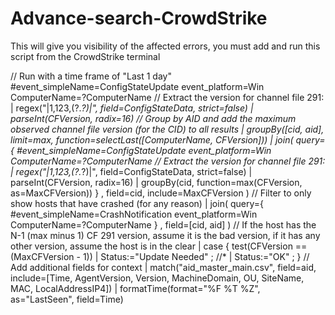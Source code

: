 # Advance-search-CrowdStrike
This will give you visibility of the affected errors, you must add and run this script from the CrowdStrike terminal

// Run with a time frame of "Last 1 day"
#event_simpleName=ConfigStateUpdate event_platform=Win ComputerName=?ComputerName
// Extract the version for channel file 291:
| regex("\|1,123,(?<CFVersion>.*?)\|", field=ConfigStateData, strict=false)
| parseInt(CFVersion, radix=16)
// Group by AID and add the maximum observed channel file version (for the CID) to all results
| groupBy([cid, aid], limit=max, function=selectLast([ComputerName, CFVersion]))
| join(
    query={
        #event_simpleName=ConfigStateUpdate event_platform=Win ComputerName=?ComputerName
        // Extract the version for channel file 291:
        | regex("\|1,123,(?<CFVersion>.*?)\|", field=ConfigStateData, strict=false)
        | parseInt(CFVersion, radix=16)
        | groupBy(cid, function=max(CFVersion, as=MaxCFVersion))
    }
    , field=cid, include=MaxCFVersion
)
// Filter to only show hosts that have crashed (for any reason)
| join(
    query={
        #event_simpleName=CrashNotification event_platform=Win ComputerName=?ComputerName
    }
    , field=[cid, aid]
)
// If the host has the N-1 (max minus 1) CF 291 version, assume it is the bad version, if it has any other version, assume the host is in the clear
| case {
    test(CFVersion == (MaxCFVersion - 1)) | Status:="Update Needed" ;
    //*                                     | Status:="OK" ;
}
// Add additional fields for context
| match("aid_master_main.csv", field=aid, include=[Time, AgentVersion, Version, MachineDomain, OU, SiteName, MAC, LocalAddressIP4])
| formatTime(format="%F %T %Z", as="LastSeen", field=Time)
